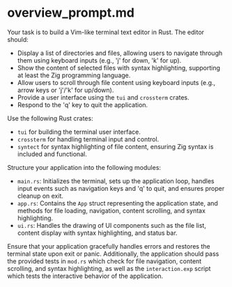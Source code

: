 # overview_prompt.md

Your task is to build a Vim-like terminal text editor in Rust. The editor should:

- Display a list of directories and files, allowing users to navigate through them using keyboard inputs (e.g., 'j' for down, 'k' for up).
- Show the content of selected files with syntax highlighting, supporting at least the Zig programming language.
- Allow users to scroll through file content using keyboard inputs (e.g., arrow keys or 'j'/'k' for up/down).
- Provide a user interface using the `tui` and `crossterm` crates.
- Respond to the 'q' key to quit the application.

Use the following Rust crates:

- `tui` for building the terminal user interface.
- `crossterm` for handling terminal input and control.
- `syntect` for syntax highlighting of file content, ensuring Zig syntax is included and functional.

Structure your application into the following modules:

- `main.rs`: Initializes the terminal, sets up the application loop, handles input events such as navigation keys and 'q' to quit, and ensures proper cleanup on exit.
- `app.rs`: Contains the `App` struct representing the application state, and methods for file loading, navigation, content scrolling, and syntax highlighting.
- `ui.rs`: Handles the drawing of UI components such as the file list, content display with syntax highlighting, and status bar.

Ensure that your application gracefully handles errors and restores the terminal state upon exit or panic. Additionally, the application should pass the provided tests in `mod.rs` which check for file navigation, content scrolling, and syntax highlighting, as well as the `interaction.exp` script which tests the interactive behavior of the application.
